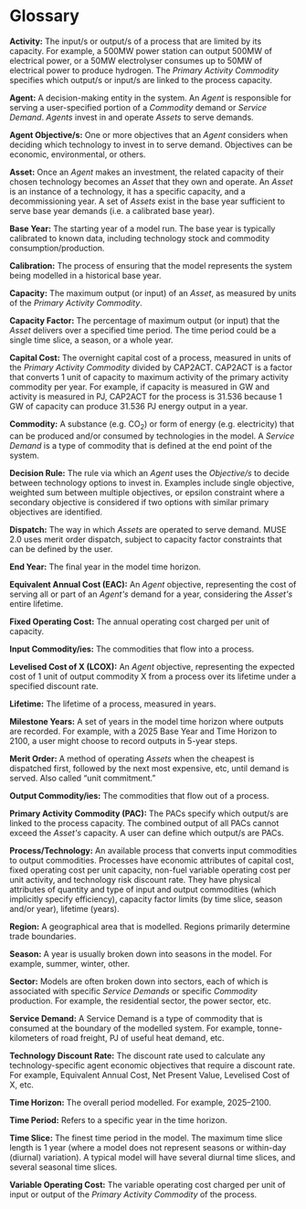 # Glossary

**Activity:** The input/s or output/s of a process that are limited by its capacity. For example, a
500MW power station can output 500MW of electrical power, or a 50MW electrolyser consumes up to 50MW
of electrical power to produce hydrogen. The *Primary Activity Commodity* specifies which output/s
or input/s are linked to the process capacity.

**Agent:** A decision-making entity in the system. An *Agent* is responsible for serving a
user-specified portion of a *Commodity* demand or *Service Demand*. *Agents* invest in and operate
*Assets* to serve demands.

**Agent Objective/s:** One or more objectives that an *Agent* considers when deciding which
technology to invest in to serve demand. Objectives can be economic, environmental, or others.

**Asset:** Once an *Agent* makes an investment, the related capacity of their chosen technology
becomes an *Asset* that they own and operate. An *Asset* is an instance of a technology, it has a
specific capacity, and a decommissioning year. A set of *Assets* exist in the base year sufficient
to serve base year demands (i.e. a calibrated base year).

**Base Year:** The starting year of a model run. The base year is typically calibrated to known
data, including technology stock and commodity consumption/production.

**Calibration:** The process of ensuring that the model represents the system being modelled in a
historical base year.

**Capacity:** The maximum output (or input) of an *Asset*, as measured by units of the *Primary
Activity Commodity*.

**Capacity Factor:** The percentage of maximum output (or input) that the *Asset* delivers over a
specified time period. The time period could be a single time slice, a season, or a whole year.

**Capital Cost:** The overnight capital cost of a process, measured in units of the *Primary
Activity Commodity* divided by CAP2ACT. CAP2ACT is a factor that converts 1 unit of capacity to
maximum activity of the primary activity commodity per year. For example, if capacity is measured in
GW and activity is measured in PJ, CAP2ACT for the process is 31.536 because 1 GW of capacity can
produce 31.536 PJ energy output in a year.

<!-- markdownlint-disable-next-line MD033 -->
**Commodity:** A substance (e.g. CO<sub>2</sub>) or form of energy (e.g. electricity) that can be
produced and/or consumed by technologies in the model. A *Service Demand* is a type of commodity
that is defined at the end point of the system.

**Decision Rule:** The rule via which an *Agent* uses the *Objective/s* to decide between technology
options to invest in. Examples include single objective, weighted sum between multiple objectives,
or epsilon constraint where a secondary objective is considered if two options with similar primary
objectives are identified.

**Dispatch:** The way in which *Assets* are operated to serve demand. MUSE 2.0 uses merit order
dispatch, subject to capacity factor constraints that can be defined by the user.

**End Year:** The final year in the model time horizon.

**Equivalent Annual Cost (EAC):** An *Agent* objective, representing the cost of serving all or part
of an *Agent's* demand for a year, considering the *Asset's* entire lifetime.

**Fixed Operating Cost:** The annual operating cost charged per unit of capacity.

**Input Commodity/ies:** The commodities that flow into a process.

**Levelised Cost of X (LCOX):** An *Agent* objective, representing the expected cost of 1 unit of
output commodity X from a process over its lifetime under a specified discount rate.

**Lifetime:** The lifetime of a process, measured in years.

**Milestone Years:** A set of years in the model time horizon where outputs are recorded. For
example, with a 2025 Base Year and Time Horizon to 2100, a user might choose to record outputs in
5-year steps.

**Merit Order:** A method of operating *Assets* when the cheapest is dispatched first, followed by
the next most expensive, etc, until demand is served. Also called “unit commitment.”

**Output Commodity/ies:** The commodities that flow out of a process.

**Primary Activity Commodity (PAC):** The PACs specify which output/s are linked to the process
capacity. The combined output of all PACs cannot exceed the *Asset's* capacity. A user can define
which output/s are PACs.

**Process/Technology:** An available process that converts input commodities to output commodities.
Processes have economic attributes of capital cost, fixed operating cost per unit capacity, non-fuel
variable operating cost per unit activity, and technology risk discount rate. They have physical
attributes of quantity and type of input and output commodities (which implicitly specify
efficiency), capacity factor limits (by time slice, season and/or year), lifetime (years).

**Region:** A geographical area that is modelled. Regions primarily determine trade boundaries.

**Season:** A year is usually broken down into seasons in the model. For example, summer, winter,
other.

**Sector:** Models are often broken down into sectors, each of which is associated with specific
*Service Demands* or specific *Commodity* production. For example, the residential sector, the power
sector, etc.

**Service Demand:** A Service Demand is a type of commodity that is consumed at the boundary of the
modelled system. For example, tonne-kilometers of road freight, PJ of useful heat demand, etc.

**Technology Discount Rate:** The discount rate used to calculate any technology-specific agent
economic objectives that require a discount rate. For example, Equivalent Annual Cost, Net Present
Value, Levelised Cost of X, etc.

**Time Horizon:** The overall period modelled. For example, 2025&ndash;2100.

**Time Period:** Refers to a specific year in the time horizon.

**Time Slice:** The finest time period in the model. The maximum time slice length is 1 year (where
a model does not represent seasons or within-day (diurnal) variation). A typical model will have
several diurnal time slices, and several seasonal time slices.

**Variable Operating Cost:** The variable operating cost charged per unit of input or output of the
*Primary Activity Commodity* of the process.
